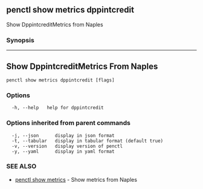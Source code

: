 ## penctl show metrics dppintcredit

Show DppintcreditMetrics from Naples

### Synopsis



---------------------------------
 Show DppintcreditMetrics From Naples 
---------------------------------


```
penctl show metrics dppintcredit [flags]
```

### Options

```
  -h, --help   help for dppintcredit
```

### Options inherited from parent commands

```
  -j, --json      display in json format
  -t, --tabular   display in tabular format (default true)
  -v, --version   display version of penctl
  -y, --yaml      display in yaml format
```

### SEE ALSO
* [penctl show metrics](penctl_show_metrics.md)	 - Show metrics from Naples

